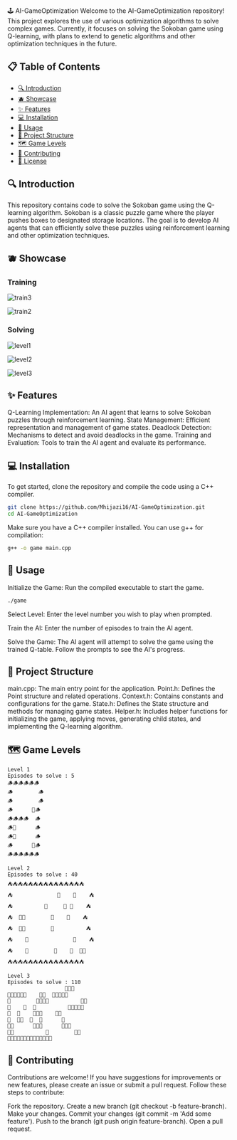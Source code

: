 🕹️ AI-GameOptimization
Welcome to the AI-GameOptimization repository! This project explores the use of various optimization algorithms to solve complex games. Currently, it focuses on solving the Sokoban game using Q-learning, with plans to extend to genetic algorithms and other optimization techniques in the future.

## 📋 Table of Contents

- [🔍 Introduction](#introduction)
- [🫐 Showcase](#showcase)
- [✨ Features](#features)
- [💻 Installation](#installation)
- [🚀 Usage](#usage)
- [📁 Project Structure](#project-structure)
- [🗺️ Game Levels](#game-levels)
- [🤝 Contributing](#contributing)
- [📜 License](#license)

## 🔍 Introduction
This repository contains code to solve the Sokoban game using the Q-learning algorithm. Sokoban is a classic puzzle game where the player pushes boxes to designated storage locations. The goal is to develop AI agents that can efficiently solve these puzzles using reinforcement learning and other optimization techniques.

## 🫐 Showcase
### Training 
![train3](https://github.com/Mhijazi16/AI-GameOptimization/assets/45119497/16a7d4ef-e2b5-40d6-9084-42cedc343de0)

![train2](https://github.com/Mhijazi16/AI-GameOptimization/assets/45119497/c0c8358c-9568-410a-8d47-764530a004ef)

### Solving

![level1](https://github.com/Mhijazi16/AI-GameOptimization/assets/45119497/05c22987-6a1e-4906-90dc-6e26d98c383f)

![level2](https://github.com/Mhijazi16/AI-GameOptimization/assets/45119497/f7cdd527-8f3c-4fcb-a5c6-7cf49ad687ff)

![level3](https://github.com/Mhijazi16/AI-GameOptimization/assets/45119497/b5a76d57-2a45-4ddf-af95-f262b0083c55)


## ✨ Features
Q-Learning Implementation: An AI agent that learns to solve Sokoban puzzles through reinforcement learning.
State Management: Efficient representation and management of game states.
Deadlock Detection: Mechanisms to detect and avoid deadlocks in the game.
Training and Evaluation: Tools to train the AI agent and evaluate its performance.

## 💻 Installation
To get started, clone the repository and compile the code using a C++ compiler.

```bash
git clone https://github.com/Mhijazi16/AI-GameOptimization.git
cd AI-GameOptimization
```

Make sure you have a C++ compiler installed. You can use g++ for compilation:

```bash
g++ -o game main.cpp
```

## 🚀 Usage
Initialize the Game:
Run the compiled executable to start the game.

```bash 
./game
```

Select Level:
Enter the level number you wish to play when prompted.

Train the AI:
Enter the number of episodes to train the AI agent.

Solve the Game:
The AI agent will attempt to solve the game using the trained Q-table. Follow the prompts to see the AI's progress.

## 📁 Project Structure
main.cpp: The main entry point for the application.
Point.h: Defines the Point structure and related operations.
Context.h: Contains constants and configurations for the game.
State.h: Defines the State structure and methods for managing game states.
Helper.h: Includes helper functions for initializing the game, applying moves, generating child states, and implementing the Q-learning algorithm.

## 🗺️ Game Levels
```
Level 1
Episodes to solve : 5
🪵🪵🪵🪵🪵🪵
🪵        🪵
🪵        🪵
🪵      🧺🪵
🪵🪵🪵🪵  🪵
🪵🍗      🪵
🪵🧺      🪵
🪵      🍗🪵
🪵🪵🪵🪵🪵🪵
```
```
Level 2
Episodes to solve : 40
⛺⛺⛺⛺⛺⛺⛺⛺⛺⛺⛺⛺⛺⛺⛺
⛺              🎪    🎪    ⛺
⛺          🫙     🍖 🎪    ⛺
⛺  🫙🎪        🎪    🎪    ⛺
⛺  🍖🎪        🎪          ⛺
⛺    🎪              🫙    ⛺
⛺    🎪        🎪    🎪  🍖⛺
⛺⛺⛺⛺⛺⛺⛺⛺⛺⛺⛺⛺⛺⛺⛺
```
```
Level 3
Episodes to solve : 110
                  🗿🗿🗿        
🗿🗿🗿🗿🗿🗿    🗿🗿  🗿🗿🗿🗿🗿
🗿        🗿🗿🗿🗿          🥩🗿
🗿    🛒  🥩          🗿🗿🗿🗿🗿
🗿  🗿    🗿🗿🗿    🛒🗿        
🗿  🗿🗿  🗿  🗿      🗿        
🗿🛒      🗿🗿🗿      🗿🗿🗿    
🗿🥩          🛒        🥩🗿    
🗿🗿🗿🗿🗿🗿🗿🗿🗿🗿🗿🗿🗿🗿   
```
## 🤝 Contributing
Contributions are welcome! If you have suggestions for improvements or new features, please create an issue or submit a pull request. Follow these steps to contribute:

Fork the repository.
Create a new branch (git checkout -b feature-branch).
Make your changes.
Commit your changes (git commit -m 'Add some feature').
Push to the branch (git push origin feature-branch).
Open a pull request.
